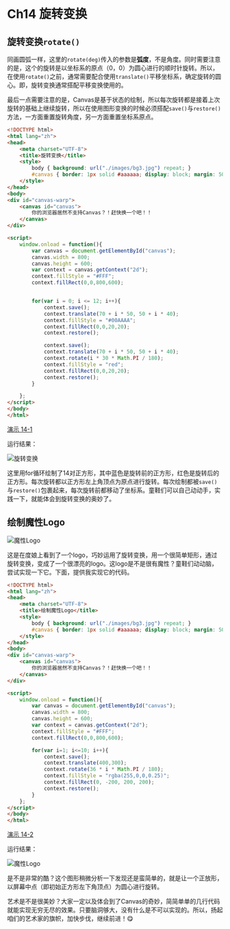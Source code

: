 # Ch14 旋转变换

## 旋转变换`rotate()`

同画圆弧一样，这里的`rotate(deg)`传入的参数是**弧度**，不是角度。同时需要注意的是，这个的旋转是以坐标系的原点（0，0）为圆心进行的顺时针旋转。所以，在使用`rotate()`之前，通常需要配合使用`translate()`平移坐标系，确定旋转的圆心。即，旋转变换通常搭配平移变换使用的。

最后一点需要注意的是，Canvas是基于状态的绘制，所以每次旋转都是接着上次旋转的基础上继续旋转，所以在使用图形变换的时候必须搭配`save()`与`restore()`方法，一方面重置旋转角度，另一方面重置坐标系原点。

```HTML
<!DOCTYPE html>
<html lang="zh">
<head>
    <meta charset="UTF-8">
    <title>旋转变换</title>
    <style>
        body { background: url("./images/bg3.jpg") repeat; }
        #canvas { border: 1px solid #aaaaaa; display: block; margin: 50px auto; }
    </style>
</head>
<body>
<div id="canvas-warp">
    <canvas id="canvas">
        你的浏览器居然不支持Canvas？！赶快换一个吧！！
    </canvas>
</div>

<script>
    window.onload = function(){
        var canvas = document.getElementById("canvas");
        canvas.width = 800;
        canvas.height = 600;
        var context = canvas.getContext("2d");
        context.fillStyle = "#FFF";
        context.fillRect(0,0,800,600);


        for(var i = 0; i <= 12; i++){
            context.save();
            context.translate(70 + i * 50, 50 + i * 40);
            context.fillStyle = "#00AAAA";
            context.fillRect(0,0,20,20);
            context.restore();

            context.save();
            context.translate(70 + i * 50, 50 + i * 40);
            context.rotate(i * 30 * Math.PI / 180);
            context.fillStyle = "red";
            context.fillRect(0,0,20,20);
            context.restore();
        }

    };
</script>
</body>
</html>
```

[演示 14-1](http://airingursb.github.io/canvas/Canvas/14/14-1.html)

运行结果：

![旋转变换](http://7xkcl8.com1.z0.glb.clouddn.com/edu14-1.png-html.jpg)

这里用for循环绘制了14对正方形，其中蓝色是旋转前的正方形，红色是旋转后的正方形。每次旋转都以正方形左上角顶点为原点进行旋转。每次绘制都被`save()`与`restore()`包裹起来，每次旋转前都移动了坐标系。童鞋们可以自己动动手，实践一下，就能体会到旋转变换的奥妙了。

## 绘制魔性Logo

![魔性Logo](http://7xkcl8.com1.z0.glb.clouddn.com/edu14-2.jpg-normal.jpg)

这是在度娘上看到了一个logo，巧妙运用了旋转变换，用一个很简单矩形，通过旋转变换，变成了一个很漂亮的logo。这logo是不是很有魔性？童鞋们动动脑，尝试实现一下它。下面，提供我实现它的代码。

```HTML
<!DOCTYPE html>
<html lang="zh">
<head>
    <meta charset="UTF-8">
    <title>绘制魔性Logo</title>
    <style>
        body { background: url("./images/bg3.jpg") repeat; }
        #canvas { border: 1px solid #aaaaaa; display: block; margin: 50px auto; }
    </style>
</head>
<body>
<div id="canvas-warp">
    <canvas id="canvas">
        你的浏览器居然不支持Canvas？！赶快换一个吧！！
    </canvas>
</div>

<script>
    window.onload = function(){
        var canvas = document.getElementById("canvas");
        canvas.width = 800;
        canvas.height = 600;
        var context = canvas.getContext("2d");
        context.fillStyle = "#FFF";
        context.fillRect(0,0,800,600);

        for(var i=1; i<=10; i++){
            context.save();
            context.translate(400,300);
            context.rotate(36 * i * Math.PI / 180);
            context.fillStyle = "rgba(255,0,0,0.25)";
            context.fillRect(0, -200, 200, 200);
            context.restore();
        }
    };
</script>
</body>
</html>
```

[演示 14-2](http://airingursb.github.io/canvas/Canvas/14/14-2.html)

运行结果：

![魔性Logo](http://7xkcl8.com1.z0.glb.clouddn.com/edu14-3.png-html.jpg)

是不是非常的酷？这个图形稍微分析一下发现还是蛮简单的，就是让一个正放形，以屏幕中点（即初始正方形左下角顶点）为圆心进行旋转。

艺术是不是很美妙？大家一定以及体会到了Canvas的奇妙，简简单单的几行代码就能实现无穷无尽的效果。只要脑洞够大，没有什么是不可以实现的。所以，扬起咱们的艺术家的旗帜，加快步伐，继续前进！😋